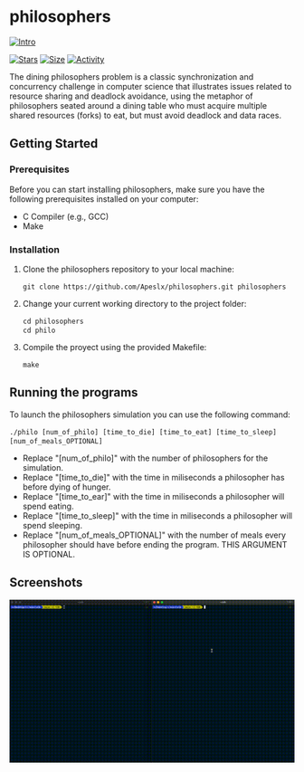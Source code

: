 # philosophers

 [![Intro](https://img.shields.io/badge/Cursus-Philosphers-success?style=for-the-badge&logo=42)](https://github.com/Apeslx/philosophers)
 
 [![Stars](https://img.shields.io/github/stars/Apeslx/philosophers?color=ffff00&label=Stars&logo=Stars&style=?style=flat)](https://github.com/Apeslx/philosophers)
 [![Size](https://img.shields.io/github/repo-size/Apeslx/philosophers?color=blue&label=Size&logo=Size&style=?style=flat)](https://github.com/Apeslx/philosophers)
 [![Activity](https://img.shields.io/github/last-commit/Apeslx/philosophers?color=red&label=Last%20Commit&style=flat)](https://github.com/Apeslx/philosophers)
 
The dining philosophers problem is a classic synchronization and concurrency challenge in computer science that illustrates issues related to resource sharing and deadlock avoidance, using the metaphor of philosophers seated around a dining table who must acquire multiple shared resources (forks) to eat, but must avoid deadlock and data races.

## Getting Started

### Prerequisites

Before you can start installing philosophers, make sure you have the following prerequisites installed on your computer:

- C Compiler (e.g., GCC)
- Make

### Installation

1. Clone the philosophers repository to your local machine:

   ```shell
   git clone https://github.com/Apeslx/philosophers.git philosophers
2. Change your current working directory to the project folder:
   
   ```shell
   cd philosophers
   cd philo
3. Compile the proyect using the provided Makefile:

   ```shell
   make

## Running the programs

To launch the philosophers simulation you can use the following command:

   ```shell
   ./philo [num_of_philo] [time_to_die] [time_to_eat] [time_to_sleep] [num_of_meals_OPTIONAL]
   ```

- Replace "[num_of_philo]" with the number of philosophers for the simulation.  
- Replace "[time_to_die]" with the time in miliseconds a philosopher has before dying of hunger.  
- Replace "[time_to_ear]" with the time in miliseconds a philosopher will spend eating.  
- Replace "[time_to_sleep]" with the time in miliseconds a philosopher will spend sleeping.  
- Replace "[num_of_meals_OPTIONAL]" with the number of meals every philosopher should have before ending the program. THIS ARGUMENT IS OPTIONAL.

## Screenshots

![Demo GIF](https://github.com/Apeslx/minitalk/blob/main/screenshots/ScreenRecording.gif)
